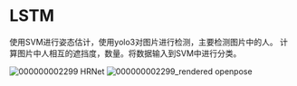 # LSTM
使用SVM进行姿态估计，使用yolo3对图片进行检测，主要检测图片中的人。
计算图片中人相互的遮挡度，数量。将数据输入到SVM中进行分类。

![000000002299](https://user-images.githubusercontent.com/37974291/223430895-b35378b6-c6a5-458b-a0a9-96d80ef0d2c4.jpg) 
                                                                   HRNet
![000000002299_rendered](https://user-images.githubusercontent.com/37974291/223430998-c96d93a7-642e-4e45-80cc-82a717bf631c.png) 
                                                                  openpose
